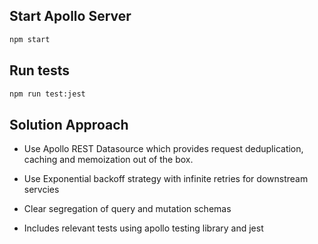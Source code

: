 ## Start Apollo Server

```sh
npm start
```

## Run tests

```sh
npm run test:jest
```

## Solution Approach
- Use Apollo REST Datasource which provides request deduplication, caching and memoization out of the box.

- Use Exponential backoff strategy with infinite retries for downstream servcies

- Clear segregation of query and mutation schemas

- Includes relevant tests using apollo testing library and jest


